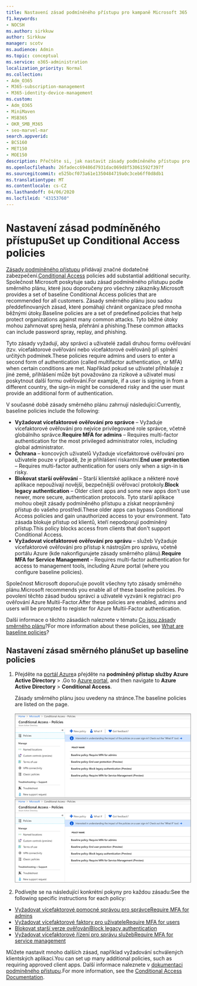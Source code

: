 ```yaml
---
title: Nastavení zásad podmíněného přístupu pro kampaně Microsoft 365
f1.keywords:
- NOCSH
ms.author: sirkkuw
author: Sirkkuw
manager: scotv
ms.audience: Admin
ms.topic: conceptual
ms.service: o365-administration
localization_priority: Normal
ms.collection:
- Adm_O365
- M365-subscription-management
- M365-identity-device-management
ms.custom:
- Adm_O365
- MiniMaven
- MSB365
- OKR_SMB_M365
- seo-marvel-mar
search.appverid:
- BCS160
- MET150
- MOE150
description: Přečtěte si, jak nastavit zásady podmíněného přístupu pro kampaně Microsoft 365, abyste přidali podstatné další zabezpečení.
ms.openlocfilehash: 26fadecc69486d7931dac069d8f53061592f397f
ms.sourcegitcommit: e525bcf073a61e1350484719a0c3ceb6ff0d8db1
ms.translationtype: MT
ms.contentlocale: cs-CZ
ms.lasthandoff: 04/06/2020
ms.locfileid: "43153760"
---
```

# <a name="set-up-conditional-access-policies"></a><span data-ttu-id="929b6-103">Nastavení zásad podmíněného přístupu</span><span class="sxs-lookup"><span data-stu-id="929b6-103">Set up Conditional Access policies</span></span>

<span data-ttu-id="929b6-104">[Zásady podmíněného přístupu](https://docs.microsoft.com/azure/active-directory/conditional-access/overview) přidávají značné dodatečné zabezpečení.</span><span class="sxs-lookup"><span data-stu-id="929b6-104">[Conditional Access](https://docs.microsoft.com/azure/active-directory/conditional-access/overview) policies add substantial additional security.</span></span> <span data-ttu-id="929b6-105">Společnost Microsoft poskytuje sadu zásad podmíněného přístupu podle směrného plánu, které jsou doporučeny pro všechny zákazníky.</span><span class="sxs-lookup"><span data-stu-id="929b6-105">Microsoft provides a set of baseline Conditional Access policies that are recommended for all customers.</span></span> <span data-ttu-id="929b6-106">Zásady směrného plánu jsou sadou předdefinovaných zásad, které pomáhají chránit organizace před mnoha běžnými útoky.</span><span class="sxs-lookup"><span data-stu-id="929b6-106">Baseline policies are a set of predefined policies that help protect organizations against many common attacks.</span></span> <span data-ttu-id="929b6-107">Tyto běžné útoky mohou zahrnovat sprej hesla, přehrání a phishing.</span><span class="sxs-lookup"><span data-stu-id="929b6-107">These common attacks can include password spray, replay, and phishing.</span></span>

<span data-ttu-id="929b6-108">Tyto zásady vyžadují, aby správci a uživatelé zadali druhou formu ověřování (tzv. vícefaktorové ověřování nebo vícefaktorové ověřování) při splnění určitých podmínek.</span><span class="sxs-lookup"><span data-stu-id="929b6-108">These policies require admins and users to enter a second form of authentication (called multifactor authentication, or MFA) when certain conditions are met.</span></span> <span data-ttu-id="929b6-109">Například pokud se uživatel přihlašuje z jiné země, přihlášení může být považováno za rizikové a uživatel musí poskytnout další formu ověřování.</span><span class="sxs-lookup"><span data-stu-id="929b6-109">For example, if a user is signing in from a different country, the sign-in might be considered risky and the user must provide an additional form of authentication.</span></span> 

<span data-ttu-id="929b6-110">V současné době zásady směrného plánu zahrnují následující:</span><span class="sxs-lookup"><span data-stu-id="929b6-110">Currently, baseline policies include the following:</span></span>
- <span data-ttu-id="929b6-111">**Vyžadovat vícefaktorové ověřování pro správce** &ndash; Vyžaduje vícefaktorové ověřování pro nejvíce privilegované role správce, včetně globálního správce.</span><span class="sxs-lookup"><span data-stu-id="929b6-111">**Require MFA for admins** &ndash; Requires multi-factor authentication for the most privileged administrator roles, including global administrator.</span></span>
- <span data-ttu-id="929b6-112">**Ochrana** &ndash; koncových uživatelů Vyžaduje vícefaktorové ověřování pro uživatele pouze v případě, že je přihlášení riskantní.</span><span class="sxs-lookup"><span data-stu-id="929b6-112">**End user protection** &ndash; Requires multi-factor authentication for users only when a sign-in is risky.</span></span> 
- <span data-ttu-id="929b6-113">**Blokovat starší ověřování** &ndash; Starší klientské aplikace a některé nové aplikace nepoužívají novější, bezpečnější ověřovací protokoly.</span><span class="sxs-lookup"><span data-stu-id="929b6-113">**Block legacy authentication** &ndash; Older client apps and some new apps don't use newer, more secure, authentication protocols.</span></span> <span data-ttu-id="929b6-114">Tyto starší aplikace mohou obejít zásady podmíněného přístupu a získat neoprávněný přístup do vašeho prostředí.</span><span class="sxs-lookup"><span data-stu-id="929b6-114">These older apps can bypass Conditional Access policies and gain unauthorized access to your environment.</span></span> <span data-ttu-id="929b6-115">Tato zásada blokuje přístup od klientů, kteří nepodporují podmíněný přístup.</span><span class="sxs-lookup"><span data-stu-id="929b6-115">This policy blocks access from clients that don't support Conditional Access.</span></span> 
- <span data-ttu-id="929b6-116">**Vyžadovat vícefaktorové ověřování pro správu** &ndash; služeb Vyžaduje vícefaktorové ověřování pro přístup k nástrojům pro správu, včetně portálu Azure (kde nakonfigurujete zásady směrného plánu).</span><span class="sxs-lookup"><span data-stu-id="929b6-116">**Require MFA for Service Management** &ndash; Requires multi-factor authentication for access to management tools, including Azure portal (where you configure baseline policies).</span></span> 

<span data-ttu-id="929b6-117">Společnost Microsoft doporučuje povolit všechny tyto zásady směrného plánu.</span><span class="sxs-lookup"><span data-stu-id="929b6-117">Microsoft recommends you enable all of these baseline policies.</span></span> <span data-ttu-id="929b6-118">Po povolení těchto zásad budou správci a uživatelé vyzváni k registraci pro ověřování Azure Multii-Factor.</span><span class="sxs-lookup"><span data-stu-id="929b6-118">After these policies are enabled, admins and users will be prompted to register for Azure Multii-Factor authentication.</span></span>

<span data-ttu-id="929b6-119">Další informace o těchto zásadách naleznete v tématu [Co jsou zásady směrného plánu](https://docs.microsoft.com/azure/active-directory/conditional-access/concept-baseline-protection)?</span><span class="sxs-lookup"><span data-stu-id="929b6-119">For more information about these policies, see [What are baseline policies](https://docs.microsoft.com/azure/active-directory/conditional-access/concept-baseline-protection)?</span></span>


## <a name="set-up-baseline-policies"></a><span data-ttu-id="929b6-120">Nastavení zásad směrného plánu</span><span class="sxs-lookup"><span data-stu-id="929b6-120">Set up baseline policies</span></span>

1. <span data-ttu-id="929b6-121">Přejděte na [portál Azure](https://portal.azure.com)a přejděte na **podmíněný přístup** **služby Azure Active Directory** \> .</span><span class="sxs-lookup"><span data-stu-id="929b6-121">Go to [Azure portal](https://portal.azure.com), and then navigate to **Azure Active Directory** \> **Conditional Access**.</span></span>
    
    <span data-ttu-id="929b6-122">Zásady směrného plánu jsou uvedeny na stránce.</span><span class="sxs-lookup"><span data-stu-id="929b6-122">The baseline policies are listed on the page.</span></span> <br/> <br/>
    <span data-ttu-id="929b6-123">![Stránka se seznamem zásad směrného plánu pro podmíněný přístup.](../media/baslinepolicies.png)</span><span class="sxs-lookup"><span data-stu-id="929b6-123">![Page that lists baseline policies for Conditional Access.](../media/baslinepolicies.png)</span></span>
1. <span data-ttu-id="929b6-124">Podívejte se na následující konkrétní pokyny pro každou zásadu:</span><span class="sxs-lookup"><span data-stu-id="929b6-124">See the following specific instructions for each policy:</span></span>

  - [<span data-ttu-id="929b6-125">Vyžadovat vícefaktorové pomocné správou pro správce</span><span class="sxs-lookup"><span data-stu-id="929b6-125">Require MFA for admins</span></span>](https://docs.microsoft.com/azure/active-directory/conditional-access/howto-baseline-protect-administrators)
- [<span data-ttu-id="929b6-126">Vyžadovat vícefaktorové faktory pro uživatele</span><span class="sxs-lookup"><span data-stu-id="929b6-126">Require MFA for users</span></span>](https://docs.microsoft.com/azure/active-directory/conditional-access/howto-baseline-protect-end-users)  
 - [<span data-ttu-id="929b6-127">Blokovat starší verze ověřování</span><span class="sxs-lookup"><span data-stu-id="929b6-127">Block legacy authentication</span></span>](https://docs.microsoft.com/azure/active-directory/conditional-access/howto-baseline-protect-legacy-auth)
  - [<span data-ttu-id="929b6-128">Vyžadovat vícefaktorové řízení pro správu služeb</span><span class="sxs-lookup"><span data-stu-id="929b6-128">Require MFA for service management</span></span>](https://docs.microsoft.com/azure/active-directory/conditional-access/howto-baseline-protect-azure)

<span data-ttu-id="929b6-129">Můžete nastavit mnoho dalších zásad, například vyžadování schválených klientských aplikací.</span><span class="sxs-lookup"><span data-stu-id="929b6-129">You can set up many additional policies, such as requiring approved client apps.</span></span> <span data-ttu-id="929b6-130">Další informace naleznete v [dokumentaci podmíněného přístupu](https://docs.microsoft.com/azure/active-directory/conditional-access/).</span><span class="sxs-lookup"><span data-stu-id="929b6-130">For more information, see the [Conditional Access Documentation](https://docs.microsoft.com/azure/active-directory/conditional-access/).</span></span>
